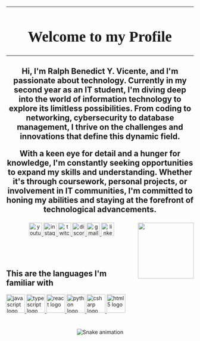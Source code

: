 <html>
  <hr>
  <h1 align="center" style="font-size: 40; font-family: 'Times New Roman', Times, serif;">🦖 Welcome to my Profile 🦖 </h1>
  <hr>
<h2 align="center"> Hi, I'm Ralph Benedict Y. Vicente, and I'm passionate about technology. Currently in my second year as an IT student, I'm diving deep into the world of information technology to explore its limitless possibilities. From coding to networking, cybersecurity to database management, I thrive on the challenges and innovations that define this dynamic field.
  
With a keen eye for detail and a hunger for knowledge, I'm constantly seeking opportunities to expand my skills and understanding. Whether it's through coursework, personal projects, or involvement in IT communities, I'm committed to honing my abilities and staying at the forefront of technological advancements.


###

<div align="center">

  


###

<img align="right" height="150" src="https://i.gifer.com/VAUu.gif"  />


<div align="center">

  <a href="https://www.youtube.com/">
  <img src="https://img.shields.io/static/v1?message=Youtube&logo=youtube&label=&color=FF0000&logoColor=white&labelColor=&style=for-the-badge" height="35" alt="youtube logo"  />
  </a>
  
  <a href="https://www.instagram.com/">
  <img src="https://img.shields.io/static/v1?message=Instagram&logo=instagram&label=&color=E4405F&logoColor=white&labelColor=&style=for-the-badge" height="35" alt="instagram logo"  />
  </a>

  <a href="https://www.twitch.tv/">
  <img src="https://img.shields.io/static/v1?message=Twitch&logo=twitch&label=&color=9146FF&logoColor=white&labelColor=&style=for-the-badge" height="35" alt="twitch logo"  />
  </a>

  <a href="https://discord.com/">
  <img src="https://img.shields.io/static/v1?message=Discord&logo=discord&label=&color=7289DA&logoColor=white&labelColor=&style=for-the-badge" height="35" alt="discord logo"  />
  </a>
  
  <a href="https://www.gmail.com/">
  <img src="https://img.shields.io/static/v1?message=Gmail&logo=gmail&label=&color=D14836&logoColor=white&labelColor=&style=for-the-badge" height="35" alt="gmail logo"  />
  </a>

  <a href="https://www.linkedin.com/login/">
  <img src="https://img.shields.io/static/v1?message=LinkedIn&logo=linkedin&label=&color=0077B5&logoColor=white&labelColor=&style=for-the-badge" height="35" alt="linkedin logo"  />
  </a>
</div>

###
<br>
<br>
<h2 align="left"> This are the languages I'm familiar with</h2>
<div align="left">
  <a href="https://www.w3schools.com/js/">
    <img src="https://cdn.jsdelivr.net/gh/devicons/devicon/icons/javascript/javascript-original.svg" width="50" alt="javascript logo" />
  </a>
  
  <a href="https://www.w3schools.com/typescript/">
    <img src="https://cdn.jsdelivr.net/gh/devicons/devicon/icons/typescript/typescript-original.svg" height="50" alt="typescript logo" />
  </a>
  
  <a href="https://www.w3schools.com/typescript/">  
    <img src="https://cdn.jsdelivr.net/gh/devicons/devicon/icons/react/react-original.svg" height="50" alt="react logo" /> 
  </a>
  
  <a href="https://www.w3schools.com/python/">  
    <img src="https://cdn.jsdelivr.net/gh/devicons/devicon/icons/python/python-original.svg" height="50" alt="python logo" />
  </a>
  
  <a href="https://www.w3schools.com/C#/">  
    <img src="https://cdn.jsdelivr.net/gh/devicons/devicon/icons/csharp/csharp-original.svg" height="50" alt="csharp logo" />
  </a>



  <a href="https://www.w3schools.com/html/">  
      <img src="https://cdn.jsdelivr.net/gh/devicons/devicon/icons/html5/html5-original.svg" height="50" alt="html5 logo"/>
  </a>


</div>




###



###

<br clear="both">

<img src="https://raw.githubusercontent.com/maurodesouza/maurodesouza/output/snake.svg" alt="Snake animation" />

###
</html>
